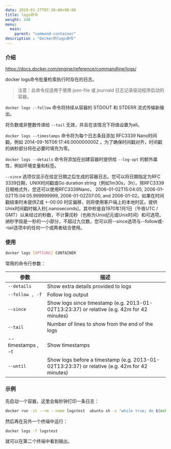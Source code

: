 ```yaml
---
date: 2019-01-27T07:30:00+08:00
title: logs命令
weight: 348
menu:
  main:
    parent: "command-container"
description : "Docker的logs命令"
---
```


### 介绍

https://docs.docker.com/engine/reference/commandline/logs/

docker logs命令批量检索执行时存在的日志。

> 注意：此命令仅适用于使用 json-file 或 journald 日志记录驱动程序启动的容器。

`docker logs --follow` 命令将持续从容器的 STDOUT 和 STDERR 流式传输新输出。

将负数或非整数传递给 `--tail` 无效，并且在该情况下将值设置为all。

`docker logs --timestamps` 命令将为每个日志条目添加 RFC3339 Nano时间戳，例如 2014-09-16T06:17:46.000000000Z 。为了确保时间戳对齐，时间戳的纳秒部分将在必要时填充为零。

`docker logs --details` 命令将添加在创建容器时提供给 `--log-opt` 的额外属性，例如环境变量和标签。

`--since` 选项仅显示在给定日期之后生成的容器日志。您可以将日期指定为RFC 3339日期，UNIX时间戳或Go duration string（例如1m30s，3h）。除RFC3339日期格式外，您还可以使用RFC3339Nano， 2006-01-02T15:04:05, 2006-01-02T15:04:05.999999999, 2006-01-02Z07:00, and 2006-01-02。如果在时间戳结束时未提供Z或 +-00:00 时区偏移，则将使用客户端上的本地时区。提供Unix时间戳时输入秒[.nanoseconds]，其中秒是自1970年1月1日（午夜UTC / GMT）以来经过的秒数，不计算闰秒（也称为Unix纪元或Unix时间）和可选项。纳秒字段是一秒的一小部分，不超过九位数。您可以将--since选项与--follow或--tail选项中的任何一个或两者结合使用。

### 使用

```bash
docker logs [OPTIONS] CONTAINER
```

常用的命令行参数：

| 参数              | 描述                                                         |
| ----------------- | ------------------------------------------------------------ |
| `--details`       | Show extra details provided to logs                          |
| `--follow , -f`   | Follow log output                                            |
| `--since`         | Show logs since timestamp (e.g. 2013-01-02T13:23:37) or relative (e.g. 42m for 42 minutes) |
| `--tail`          | Number of lines to show from the end of the logs             |
| --timestamps , -t | Show timestamps                                              |
| `--until`         | Show logs before a timestamp (e.g. 2013-01-02T13:23:37) or relative (e.g. 42m for 42 minutes) |


### 示例

先启动一个容器，这里会每秒钟打印一条日志：

```bash
docker run -it --rm --name logstest  ubuntu sh -c "while true; do $(echo date); sleep 1; done"
```

然后再在另外一个终端中运行：

```bash
docker logs -f logstest
```

就可以在第二个终端中看到输出。